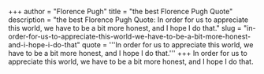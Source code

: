 +++
author = "Florence Pugh"
title = "the best Florence Pugh Quote"
description = "the best Florence Pugh Quote: In order for us to appreciate this world, we have to be a bit more honest, and I hope I do that."
slug = "in-order-for-us-to-appreciate-this-world-we-have-to-be-a-bit-more-honest-and-i-hope-i-do-that"
quote = '''In order for us to appreciate this world, we have to be a bit more honest, and I hope I do that.'''
+++
In order for us to appreciate this world, we have to be a bit more honest, and I hope I do that.
